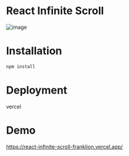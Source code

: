 # React Infinite Scroll

![image](https://imgur.com/FGSAm2h.png)

# Installation

```bash
npm install
```

# Deployment

vercel

# Demo

https://react-infinite-scroll-franklion.vercel.app/
